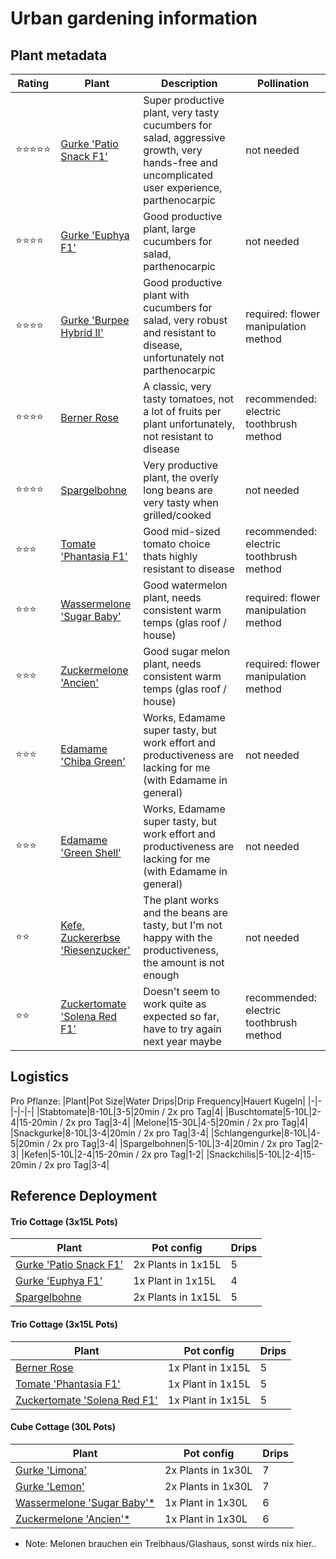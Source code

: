 # Urban gardening information

## Plant metadata
|Rating|Plant|Description|Pollination|
|-|-|-|-|
| ⭐️⭐️⭐️⭐️⭐️ | [Gurke 'Patio Snack F1'](https://www.saemereien.ch/gurkensamen-kaufen-Patio-Snack-cucumis-sativus-samen) | Super productive plant, very tasty cucumbers for salad, aggressive growth, very hands-free and uncomplicated user experience, parthenocarpic | not needed |
| ⭐️⭐️⭐️⭐️ | [Gurke 'Euphya F1'](https://www.saemereien.ch/gurkensamen-kaufen-Euphya-f1-profiline-cucumis-sativus-samen) | Good productive plant, large cucumbers for salad, parthenocarpic | not needed |
| ⭐️⭐️⭐️⭐️ | [Gurke 'Burpee Hybrid II'](https://www.saemereien.ch/gurkensamen-kaufen-salatgurke-burpee-hybrid-ll-cucumis-sativus-samen) | Good productive plant with cucumbers for salad, very robust and resistant to disease, unfortunately not parthenocarpic | required: flower manipulation method |
| ⭐️⭐️⭐️⭐️ | [Berner Rose](https://www.saemereien.ch/tomatensamen-kaufen-tomate-berner-rosen-lycopersicon-esculentum-bio-samen_1) | A classic, very tasty tomatoes, not a lot of fruits per plant unfortunately, not resistant to disease | recommended: electric toothbrush method |
| ⭐️⭐️⭐️⭐️ | [Spargelbohne](https://www.saemereien.ch/bohnensamen-kaufen-spargelbohne-vigna-unguiculata-subsp-sesquipedalis-samen) |  Very productive plant, the overly long beans are very tasty when grilled/cooked | not needed |
| ⭐️⭐️⭐️ | [Tomate 'Phantasia F1'](https://www.saemereien.ch/tomatensamen-kaufen-tomate-Phantasia-lycopersicon-esculentum-tomatensamen) | Good mid-sized tomato choice thats highly resistant to disease | recommended: electric toothbrush method |
| ⭐️⭐️⭐️ | [Wassermelone 'Sugar Baby'](https://www.saemereien.ch/melonensamen-kaufen-wassermelone-sugar-baby-citrullus-lanatus-bio-samen) | Good watermelon plant, needs consistent warm temps (glas roof / house) | required: flower manipulation method |
| ⭐️⭐️⭐️ | [Zuckermelone 'Ancien'](https://www.saemereien.ch/melonensamen-kaufen-melone-zuckermelone-zuckermelone-ancien-cucumis-melo-bio-samen) | Good sugar melon plant, needs consistent warm temps (glas roof / house) | required: flower manipulation method |
| ⭐️⭐️⭐️ | [Edamame 'Chiba Green'](https://www.saemereien.ch/bohnensamen-kaufen-edamame-chiba-green-glycine-max-bio-samen) | Works, Edamame super tasty, but work effort and productiveness are lacking for me (with Edamame in general) | not needed |
| ⭐️⭐️⭐️ | [Edamame 'Green Shell'](https://www.saemereien.ch/bohnensamen-bestellen-edamame-sojabohne-green-shell-glycine-max-bio-samen) | Works, Edamame super tasty, but work effort and productiveness are lacking for me (with Edamame in general) | not needed |
| ⭐️⭐️ | [Kefe, Zuckererbse 'Riesenzucker'](https://www.saemereien.ch/erbsensamen-kaufen-kefe-zuckererbse-riesenzucker-pisum-sativum-var-saccharatum-samen) | The plant works and the beans are tasty, but I'm not happy with the productiveness, the amount is not enough | not needed |
| ⭐️⭐️ | [Zuckertomate 'Solena Red F1'](https://www.saemereien.ch/tomatensamen-bestellen-tomate-zucker-tomate-solena-red-f1-lycopersicon-esculentum-tomatensamen) | Doesn't seem to work quite as expected so far, have to try again next year maybe | recommended: electric toothbrush method |

## Logistics

Pro Pflanze:
|Plant|Pot Size|Water Drips|Drip Frequency|Hauert Kugeln|
|-|-|-|-|-|
|Stabtomate|8-10L|3-5|20min / 2x pro Tag|4|
|Buschtomate|5-10L|2-4|15-20min / 2x pro Tag|3-4|
|Melone|15-30L|4-5|20min / 2x pro Tag|4|
|Snackgurke|8-10L|3-4|20min / 2x pro Tag|3-4|
|Schlangengurke|8-10L|4-5|20min / 2x pro Tag|3-4|
|Spargelbohnen|5-10L|3-4|20min / 2x pro Tag|2-3|
|Kefen|5-10L|2-4|15-20min / 2x pro Tag|1-2|
|Snackchilis|5-10L|2-4|15-20min / 2x pro Tag|3-4|

## Reference Deployment

#### Trio Cottage (3x15L Pots)
|Plant|Pot config|Drips|
|-|-|-|
|[Gurke 'Patio Snack F1'](https://www.saemereien.ch/gurkensamen-kaufen-Patio-Snack-cucumis-sativus-samen)|2x Plants in 1x15L|5|
|[Gurke 'Euphya F1'](https://www.saemereien.ch/gurkensamen-kaufen-Euphya-f1-profiline-cucumis-sativus-samen)|1x Plant in 1x15L|4|
|[Spargelbohne](https://www.saemereien.ch/bohnensamen-kaufen-spargelbohne-vigna-unguiculata-subsp-sesquipedalis-samen)|2x Plants in 1x15L|5|

#### Trio Cottage (3x15L Pots)
|Plant|Pot config|Drips|
|-|-|-|
|[Berner Rose](https://www.saemereien.ch/tomatensamen-kaufen-tomate-berner-rosen-lycopersicon-esculentum-bio-samen_1)|1x Plant in 1x15L|5|
|[Tomate 'Phantasia F1'](https://www.saemereien.ch/tomatensamen-kaufen-tomate-Phantasia-lycopersicon-esculentum-tomatensamen)|1x Plant in 1x15L|5|
|[Zuckertomate 'Solena Red F1'](https://www.saemereien.ch/tomatensamen-bestellen-tomate-zucker-tomate-solena-red-f1-lycopersicon-esculentum-tomatensamen)|1x Plant in 1x15L |5|

#### Cube Cottage (30L Pots)
|Plant|Pot config|Drips|
|-|-|-|
|[Gurke 'Limona'](https://www.saemereien.ch/gemuesesamen-kaufen-gurke-limona-cucumis-sativus-l-bio-samen)|2x Plants in 1x30L|7|
|[Gurke 'Lemon'](https://www.saemereien.ch/gurkensamen-kaufen-gurke-lemon-cucumis-sativus-bio-samen)|2x Plants in 1x30L|7|
|[Wassermelone 'Sugar Baby'*](https://www.saemereien.ch/melonensamen-kaufen-wassermelone-sugar-baby-citrullus-lanatus-bio-samen)|1x Plant in 1x30L|6|
|[Zuckermelone 'Ancien'*](https://www.saemereien.ch/melonensamen-kaufen-melone-zuckermelone-zuckermelone-ancien-cucumis-melo-bio-samen)|1x Plant in 1x30L|6|

* Note: Melonen brauchen ein Treibhaus/Glashaus, sonst wirds nix hier..
  
